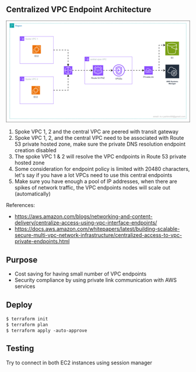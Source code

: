 ## Centralized VPC Endpoint Architecture

![Alt text](../images/centralized-vpce.drawio.svg?raw=true "ECS Deployment Architecture")<br>

1. Spoke VPC 1, 2 and the central VPC are peered with transit gateway
2. Spoke VPC 1, 2, and the central VPC need to be associated with Route 53 private hosted zone, make sure the private DNS resolution endpoint creation disabled
3. The spoke VPC 1 & 2 will resolve the VPC endpoints in Route 53 private hosted zone
4. Some consideration for endpoint policy is limited with 20480 characters, let's say if you have a lot VPCs need to use this central endpoints
5. Make sure you have enough a pool of IP addresses, when there are spikes of network traffic, the VPC endpoints nodes will scale out (automatically)

References:

- https://aws.amazon.com/blogs/networking-and-content-delivery/centralize-access-using-vpc-interface-endpoints/
- https://docs.aws.amazon.com/whitepapers/latest/building-scalable-secure-multi-vpc-network-infrastructure/centralized-access-to-vpc-private-endpoints.html

## Purpose

- Cost saving for having small number of VPC endpoints
- Security compliance by using private link communication with AWS services

## Deploy

```
$ terraform init
$ terraform plan
$ terraform apply -auto-approve
```

## Testing

Try to connect in both EC2 instances using session manager
